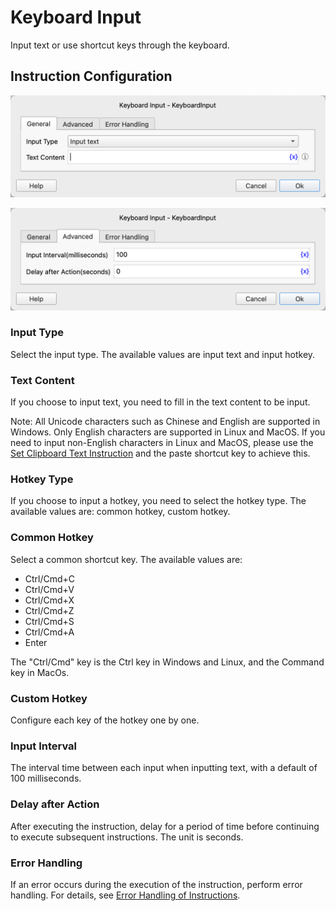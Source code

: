 # Keyboard Input

Input text or use shortcut keys through the keyboard.

## Instruction Configuration

![General Configuration Dialog for Keyboard Input](keyboard_input_general_config.png)

![Advanced Configuration Dialog for Keyboard Input](keyboard_input_advanced_config.png)

### Input Type

Select the input type. The available values are input text and input hotkey.

### Text Content

If you choose to input text, you need to fill in the text content to be input.

Note: All Unicode characters such as Chinese and English are supported in Windows. Only English characters are supported in Linux and MacOS. If you need to input non-English characters in Linux and MacOS, please use the [Set Clipboard Text Instruction](../OperatingSystem/set_clipboard_text.md) and the paste shortcut key to achieve this.

### Hotkey Type

If you choose to input a hotkey, you need to select the hotkey type. The available values are: common hotkey, custom hotkey.

### Common Hotkey

Select a common shortcut key. The available values are:

* Ctrl/Cmd+C
* Ctrl/Cmd+V
* Ctrl/Cmd+X
* Ctrl/Cmd+Z
* Ctrl/Cmd+S
* Ctrl/Cmd+A
* Enter

The "Ctrl/Cmd" key is the Ctrl key in Windows and Linux, and the Command key in MacOs.

### Custom Hotkey

Configure each key of the hotkey one by one.

### Input Interval

The interval time between each input when inputting text, with a default of 100 milliseconds.

### Delay after Action

After executing the instruction, delay for a period of time before continuing to execute subsequent instructions. The unit is seconds.

### Error Handling

If an error occurs during the execution of the instruction, perform error handling. For details, see [Error Handling of Instructions](../../manual/error_handling.md).
